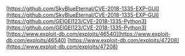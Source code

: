 [https://github.com/SkyBlueEternal/CVE-2018-1335-EXP-GUI](https://github.com/SkyBlueEternal/CVE-2018-1335-EXP-GUI)
[https://github.com/GEIGEI123/CVE-2018-1335-Python3](https://github.com/GEIGEI123/CVE-2018-1335-Python3)
[https://www.exploit-db.com/exploits/46540](https://www.exploit-db.com/exploits/46540)
[https://www.exploit-db.com/exploits/47208](https://www.exploit-db.com/exploits/47208)
